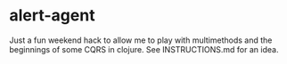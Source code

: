 # alert-agent


Just a fun weekend hack to allow me to play with multimethods and the beginnings of some CQRS in clojure. See INSTRUCTIONS.md for an idea.